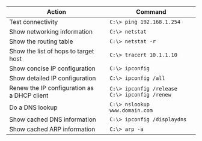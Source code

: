 | Action | Command |
|-|-|
| Test connectivity | `C:\> ping 192.168.1.254` |
| Show networking information | `C:\> netstat` |
| Show the routing table | `C:\> netstat -r` |
| Show the list of hops to target host | `C:\> tracert 10.1.1.10` |
| Show concise IP configuration | `C:\> ipconfig` |
| Show detailed IP configuration | `C:\> ipconfig /all` |
| Renew the IP configuration as <br> a DHCP client | `C:\> ipconfig /release` <br> `C:\> ipconfig /renew` |
| Do a DNS lookup | `C:\> nslookup www.domain.com` |
| Show cached DNS information | `C:\> ipconfig /displaydns` |
| Show cached ARP information | `C:\> arp -a` |

